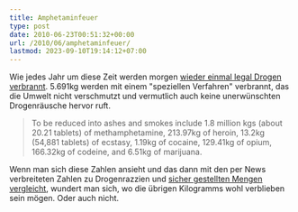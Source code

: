 ```yaml
---
title: Amphetaminfeuer
type: post
date: 2010-06-23T00:51:32+00:00
url: /2010/06/amphetaminfeuer/
lastmod: 2023-09-10T19:14:12+07:00
---
```

Wie jedes Jahr um diese Zeit werden morgen [wieder einmal legal Drogen verbrannt][1]. 5.691kg werden mit einem "speziellen Verfahren" verbrannt, das die Umwelt nicht verschmutzt und vermutlich auch keine unerwünschten Drogenräusche hervor ruft.

> To be reduced into ashes and smokes include 1.8 million kgs (about 20.21 tablets) of methamphetamine, 213.97kg of heroin, 13.2kg (54,881 tablets) of ecstasy, 1.19kg of cocaine, 129.41kg of opium, 166.32kg of codeine, and 6.51kg of marijuana.

Wenn man sich diese Zahlen ansieht und das dann mit den per News verbreiteten Zahlen zu Drogenrazzien und [sicher gestellten Mengen vergleicht][2], wundert man sich, wo die übrigen Kilogramms wohl verblieben sein mögen. Oder auch nicht.

 [1]: http://www.bangkokpost.com/breakingnews/182266/5691kg-drugs-to-be-burnt-friday
 [2]: http://www.bangkokpost.com/news/local/39186/police-intercept-huge-hoard-of-speed-pills
